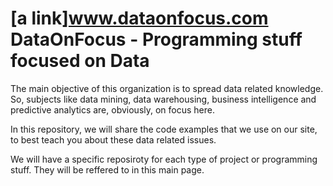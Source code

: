 # [a link]www.dataonfocus.com DataOnFocus - Programming stuff focused on Data

The main objective of this organization is to spread data related knowledge. So, subjects like data mining, data warehousing, business intelligence and predictive analytics are, obviously, on focus here.

In this repository, we will share the code examples that we use on our site, to best teach you about these data related issues.

We will have a specific reposiroty for each type of project or programming stuff. They will be reffered to in this main page.
